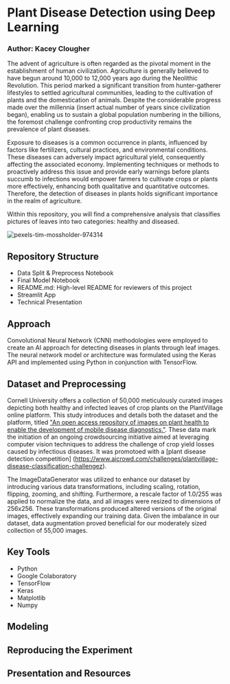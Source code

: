 # Plant Disease Detection using Deep Learning
### Author: Kacey Clougher

The advent of agriculture is often regarded as the pivotal moment in the establishment of human civilization. Agriculture is generally believed to have begun around 10,000 to 12,000 years ago during the Neolithic Revolution. This period marked a significant transition from hunter-gatherer lifestyles to settled agricultural communities, leading to the cultivation of plants and the domestication of animals. Despite the considerable progress made over the millennia (insert actual number of years since civilization began), enabling us to sustain a global population numbering in the billions, the foremost challenge confronting crop productivity remains the prevalence of plant diseases.

Exposure to diseases is a common occurrence in plants, influenced by factors like fertilizers, cultural practices, and environmental conditions. These diseases can adversely impact agricultural yield, consequently affecting the associated economy. Implementing techniques or methods to proactively address this issue and provide early warnings before plants succumb to infections would empower farmers to cultivate crops or plants more effectively, enhancing both qualitative and quantitative outcomes. Therefore, the detection of diseases in plants holds significant importance in the realm of agriculture.

Within this repository, you will find a comprehensive analysis that classifies pictures of leaves into two categories: healthy and diseased.

![pexels-tim-mossholder-974314](https://github.com/kaceyclougher/Plant-Disease-Detection/assets/137820049/995f0847-2437-4132-9f85-b0de6158b0eb)

## Repository Structure
* Data Split & Preprocess Notebook
* Final Model Notebook
* README.md: High-level README for reviewers of this project
* Streamlit App
* Technical Presentation

## Approach
Convolutional Neural Network (CNN) methodologies were employed to create an AI approach for detecting diseases in plants through leaf images. The neural network model or architecture was formulated using the Keras API and implemented using Python in conjunction with TensorFlow.

## Dataset and Preprocessing
Cornell University offers a collection of 50,000 meticulously curated images depicting both healthy and infected leaves of crop plants on the PlantVillage online platform. This study introduces and details both the dataset and the platform, titled ["An open access repository of images on plant health to enable the development of mobile disease diagnostics."](https://arxiv.org/abs/1511.08060). These data mark the initiation of an ongoing crowdsourcing initiative aimed at leveraging computer vision techniques to address the challenge of crop yield losses caused by infectious diseases. It was promotoed with a [plant disease detection competition] (https://www.aicrowd.com/challenges/plantvillage-disease-classification-challengez). 

The ImageDataGenerator was utilized to enhance our dataset by introducing various data transformations, including scaling, rotation, flipping, zooming, and shifting. Furthermore, a rescale factor of 1.0/255 was applied to normalize the data, and all images were resized to dimensions of 256x256. These transformations produced altered versions of the original images, effectively expanding our training data. Given the imbalance in our dataset, data augmentation proved beneficial for our moderately sized collection of 55,000 images.

## Key Tools
* Python
* Google Colaboratory
* TensorFlow
* Keras
* Matplotlib
* Numpy

## Modeling



## Reproducing the Experiment


## Presentation and Resources
